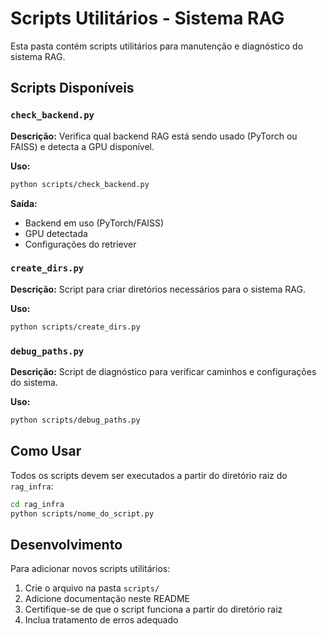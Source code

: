 # Scripts Utilitários - Sistema RAG

Esta pasta contém scripts utilitários para manutenção e diagnóstico do sistema RAG.

## Scripts Disponíveis

### `check_backend.py`
**Descrição:** Verifica qual backend RAG está sendo usado (PyTorch ou FAISS) e detecta a GPU disponível.

**Uso:**
```bash
python scripts/check_backend.py
```

**Saída:**
- Backend em uso (PyTorch/FAISS)
- GPU detectada
- Configurações do retriever

### `create_dirs.py`
**Descrição:** Script para criar diretórios necessários para o sistema RAG.

**Uso:**
```bash
python scripts/create_dirs.py
```

### `debug_paths.py`
**Descrição:** Script de diagnóstico para verificar caminhos e configurações do sistema.

**Uso:**
```bash
python scripts/debug_paths.py
```

## Como Usar

Todos os scripts devem ser executados a partir do diretório raiz do `rag_infra`:

```bash
cd rag_infra
python scripts/nome_do_script.py
```

## Desenvolvimento

Para adicionar novos scripts utilitários:

1. Crie o arquivo na pasta `scripts/`
2. Adicione documentação neste README
3. Certifique-se de que o script funciona a partir do diretório raiz
4. Inclua tratamento de erros adequado